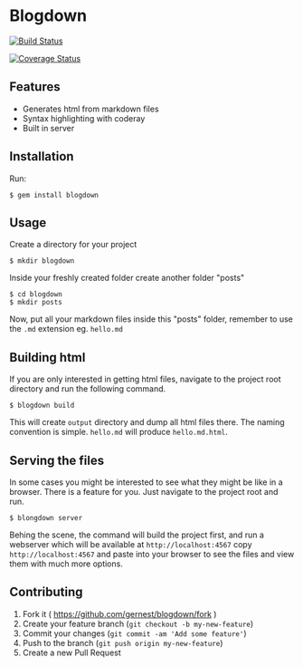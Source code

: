 # Blogdown
[![Build Status](https://travis-ci.org/gernest/blogdown.svg?branch=master)](https://travis-ci.org/gernest/blogdown)

[![Coverage Status](https://coveralls.io/repos/gernest/blogdown/badge.png)](https://coveralls.io/r/gernest/blogdown)
## Features

* Generates html from markdown files
* Syntax highlighting with coderay
* Built in server

## Installation

Run:

    $ gem install blogdown

## Usage

Create a directory for your project

    $ mkdir blogdown

Inside your freshly created folder create another folder "posts"

    $ cd blogdown
    $ mkdir posts

Now, put all your markdown files inside this "posts" folder, remember to use the `.md` extension
eg. `hello.md`

## Building html

If you are only interested in getting html files, navigate to the project root directory and run the following command.

    $ blogdown build

This will create `output` directory and dump all html files there. The naming convention is simple.
`hello.md` will produce `hello.md.html`.

## Serving the files

In some cases you might be interested to see what they might be like in a browser. There is a feature for you.
Just navigate to the project root and run.

    $ blongdown server

Behing the scene, the command will build the project first, and run a webserver which will be available at `http://localhost:4567`
copy `http://localhost:4567` and paste into your browser to see the files and view them with much more options.

## Contributing

1. Fork it ( https://github.com/gernest/blogdown/fork )
2. Create your feature branch (`git checkout -b my-new-feature`)
3. Commit your changes (`git commit -am 'Add some feature'`)
4. Push to the branch (`git push origin my-new-feature`)
5. Create a new Pull Request
